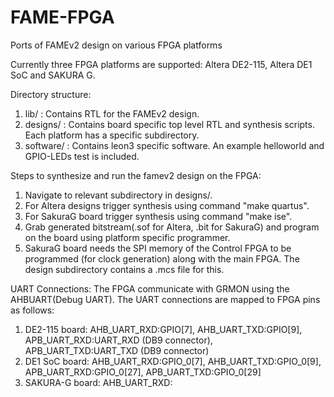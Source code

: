 # FAME-FPGA
Ports of FAMEv2 design on various FPGA platforms

Currently three FPGA platforms are supported: Altera DE2-115, Altera DE1 SoC and SAKURA G.

Directory structure:
1. lib/ : Contains RTL for the FAMEv2 design.
2. designs/ : Contains board specific top level RTL and synthesis scripts. Each platform has a specific subdirectory.
3. software/ : Contains leon3 specific software. An example helloworld and GPIO-LEDs test is included.

Steps to synthesize and run the famev2 design on the FPGA:
1. Navigate to relevant subdirectory in designs/.
2. For Altera designs trigger synthesis using command "make quartus".
3. For SakuraG board trigger synthesis using command "make ise".
4. Grab generated bitstream(.sof for Altera, .bit for SakuraG) and program on the board using platform specific programmer.
5. SakuraG board needs the SPI memory of the Control FPGA to be programmed (for clock generation) along with the main FPGA. The design subdirectory contains a .mcs file for this.


UART Connections:
The FPGA communicate with GRMON using the AHBUART(Debug UART). The UART connections are mapped to FPGA pins as follows:
1. DE2-115 board: AHB_UART_RXD:GPIO[7], AHB_UART_TXD:GPIO[9], APB_UART_RXD:UART_RXD (DB9 connector), APB_UART_TXD:UART_TXD (DB9 connector)
2. DE1 SoC board: AHB_UART_RXD:GPIO_0[7], AHB_UART_TXD:GPIO_0[9], APB_UART_RXD:GPIO_0[27], APB_UART_TXD:GPIO_0[29]
3. SAKURA-G board: AHB_UART_RXD:
